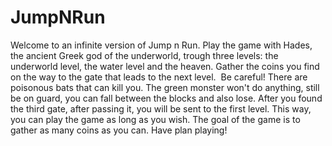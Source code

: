 # JumpNRun
 Welcome to an infinite version of Jump n Run. Play the game with Hades, the ancient Greek god of the underworld, trough three levels: the underworld level, the water level and the heaven. Gather the coins you find on the way to the gate that leads to the next level.  Be careful! There are poisonous bats that can kill you. The green monster won't do anything, still be on guard, you can fall between the blocks and also lose. After you found the third gate, after passing it, you will be sent to the first level. This way, you can play the game as long as you wish. The goal of the game is to gather as many coins as you can. Have plan playing!
